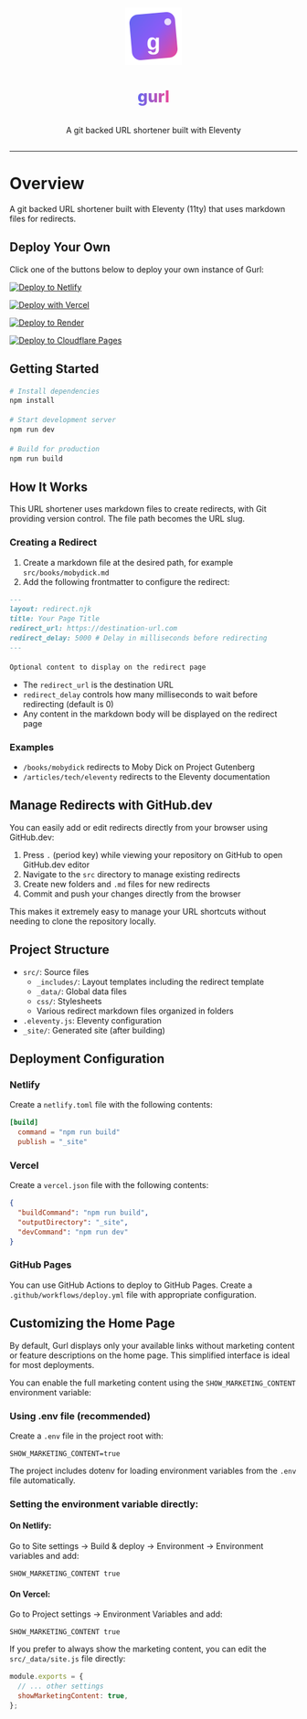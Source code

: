 <div style="display: flex; flex-direction: column; align-items:center;" align="center">
  <img width="100" height="100" src="./public/logo.svg" alt="Gurl Logo">
  <h1 style="background: linear-gradient(to right, #6366f1, #ec4899); -webkit-background-clip: text; background-clip: text; color: transparent; display: inline-block; font-weight: 800;">gurl</h1>
  <p>A git backed URL shortener built with Eleventy</p>
</div>

---

# Overview

A git backed URL shortener built with Eleventy (11ty) that uses markdown files for redirects.

## Deploy Your Own

Click one of the buttons below to deploy your own instance of Gurl:

[![Deploy to Netlify](https://www.netlify.com/img/deploy/button.svg)](https://app.netlify.com/start/deploy?repository=https://github.com/oleeskild/gurl)

[![Deploy with Vercel](https://vercel.com/button)](https://vercel.com/new/clone?repository-url=https://github.com/oleeskild/gurl)

[![Deploy to Render](https://render.com/images/deploy-to-render-button.svg)](https://render.com/deploy?repo=https://github.com/oleeskild/gurl)

[![Deploy to Cloudflare Pages](https://deploy.workers.cloudflare.com/button)](https://deploy.workers.cloudflare.com/?url=https://github.com/oleeskild/gurl)

## Getting Started

```bash
# Install dependencies
npm install

# Start development server
npm run dev

# Build for production
npm run build
```

## How It Works

This URL shortener uses markdown files to create redirects, with Git providing version control. The file path becomes the URL slug.

### Creating a Redirect

1. Create a markdown file at the desired path, for example `src/books/mobydick.md`
2. Add the following frontmatter to configure the redirect:

```markdown
---
layout: redirect.njk
title: Your Page Title
redirect_url: https://destination-url.com
redirect_delay: 5000 # Delay in milliseconds before redirecting
---

Optional content to display on the redirect page
```

- The `redirect_url` is the destination URL
- `redirect_delay` controls how many milliseconds to wait before redirecting (default is 0)
- Any content in the markdown body will be displayed on the redirect page

### Examples

- `/books/mobydick` redirects to Moby Dick on Project Gutenberg
- `/articles/tech/eleventy` redirects to the Eleventy documentation

## Manage Redirects with GitHub.dev

You can easily add or edit redirects directly from your browser using GitHub.dev:

1. Press `.` (period key) while viewing your repository on GitHub to open GitHub.dev editor
2. Navigate to the `src` directory to manage existing redirects
3. Create new folders and `.md` files for new redirects
4. Commit and push your changes directly from the browser

This makes it extremely easy to manage your URL shortcuts without needing to clone the repository locally.

## Project Structure

- `src/`: Source files
  - `_includes/`: Layout templates including the redirect template
  - `_data/`: Global data files
  - `css/`: Stylesheets
  - Various redirect markdown files organized in folders
- `.eleventy.js`: Eleventy configuration
- `_site/`: Generated site (after building)

## Deployment Configuration

### Netlify

Create a `netlify.toml` file with the following contents:

```toml
[build]
  command = "npm run build"
  publish = "_site"
```

### Vercel

Create a `vercel.json` file with the following contents:

```json
{
  "buildCommand": "npm run build",
  "outputDirectory": "_site",
  "devCommand": "npm run dev"
}
```

### GitHub Pages

You can use GitHub Actions to deploy to GitHub Pages. Create a `.github/workflows/deploy.yml` file with appropriate configuration.

## Customizing the Home Page

By default, Gurl displays only your available links without marketing content or feature descriptions on the home page. This simplified interface is ideal for most deployments.

You can enable the full marketing content using the `SHOW_MARKETING_CONTENT` environment variable:

### Using .env file (recommended)

Create a `.env` file in the project root with:

```
SHOW_MARKETING_CONTENT=true
```

The project includes dotenv for loading environment variables from the `.env` file automatically.

### Setting the environment variable directly:

#### On Netlify:

Go to Site settings → Build & deploy → Environment → Environment variables and add:

```
SHOW_MARKETING_CONTENT true
```

#### On Vercel:

Go to Project settings → Environment Variables and add:

```
SHOW_MARKETING_CONTENT true
```

If you prefer to always show the marketing content, you can edit the `src/_data/site.js` file directly:

```js
module.exports = {
  // ... other settings
  showMarketingContent: true,
};
```
